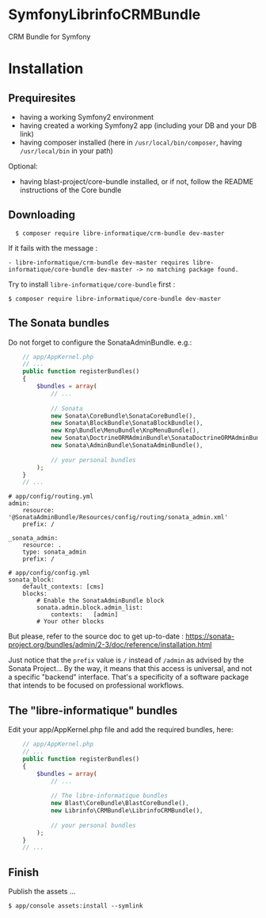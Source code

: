 # SymfonyLibrinfoCRMBundle
CRM Bundle for Symfony

Installation
============

Prequiresites
-------------

* having a working Symfony2 environment
* having created a working Symfony2 app (including your DB and your DB link)
* having composer installed (here in ```/usr/local/bin/composer```, having ```/usr/local/bin``` in your path)

Optional:
* having blast-project/core-bundle installed, or if not, follow the README instructions of the Core bundle 

Downloading
-----------

```
  $ composer require libre-informatique/crm-bundle dev-master
```

If it fails with the message :

```- libre-informatique/crm-bundle dev-master requires libre-informatique/core-bundle dev-master -> no matching package found.```

Try to install ```libre-informatique/core-bundle``` first :

```
$ composer require libre-informatique/core-bundle dev-master
```

The Sonata bundles
------------------

Do not forget to configure the SonataAdminBundle. e.g.:

```php
    // app/AppKernel.php
    // ...
    public function registerBundles()
    {
        $bundles = array(
            // ...
            
            // Sonata
            new Sonata\CoreBundle\SonataCoreBundle(),
            new Sonata\BlockBundle\SonataBlockBundle(),
            new Knp\Bundle\MenuBundle\KnpMenuBundle(),
            new Sonata\DoctrineORMAdminBundle\SonataDoctrineORMAdminBundle(),
            new Sonata\AdminBundle\SonataAdminBundle(),
            
            // your personal bundles
        );
    }
    // ...
```

```
# app/config/routing.yml
admin:
    resource: '@SonataAdminBundle/Resources/config/routing/sonata_admin.xml'
    prefix: /
  
_sonata_admin:
    resource: .
    type: sonata_admin
    prefix: /
```

```
# app/config/config.yml
sonata_block:
    default_contexts: [cms]
    blocks:
        # Enable the SonataAdminBundle block
        sonata.admin.block.admin_list:
            contexts:   [admin]
        # Your other blocks
```

But please, refer to the source doc to get up-to-date :
https://sonata-project.org/bundles/admin/2-3/doc/reference/installation.html

Just notice that the ```prefix``` value is ```/``` instead of ```/admin``` as advised by the Sonata Project... By the way, it means that this access is universal, and not a specific "backend" interface. That's a specificity of a software package that intends to be focused on professional workflows.

The "libre-informatique" bundles
---------------------------------

Edit your app/AppKernel.php file and add the required bundles, here:

```php
    // app/AppKernel.php
    // ...
    public function registerBundles()
    {
        $bundles = array(
            // ...
            
            // The libre-informatique bundles
            new Blast\CoreBundle\BlastCoreBundle(),
            new Librinfo\CRMBundle\LibrinfoCRMBundle(),
            
            // your personal bundles
        );
    }
    // ...
```

Finish
------

Publish the assets ...

```
$ app/console assets:install --symlink
